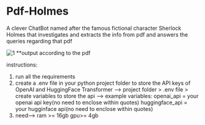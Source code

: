 # Pdf-Holmes
A clever ChatBot named after the famous fictional character Sherlock Holmes that investigates and extracts the info from pdf and answers the queries regarding that pdf

![1](https://github.com/avithetechy/Pdf-Holmes/assets/107698410/126342ce-4fe6-4b9e-808b-73bb8c23acf1)
**output according to the pdf


instructions: 
1. run all the requirements
2. create a .env file in your python project folder to store the API keys of OpenAI and HuggingFace Transformer
   --> project folder > .env file > create variables to store the api
   --> example variables:  openai_api = your openai api key(no need to enclose within quotes)
                           huggingface_api = your hugginface api(no need to enclose within quotes)
3. need--> ram >= 16gb gpu>= 4gb
